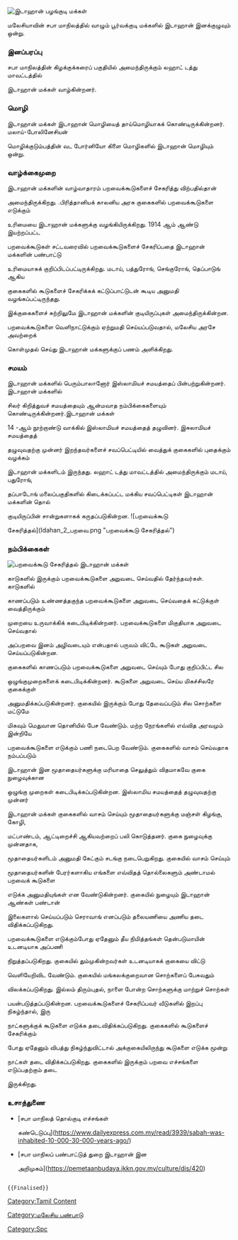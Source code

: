 ![இடாஹான் பழங்குடி மக்கள்](Images_(1)_idaahan.jpg "இடாஹான் பழங்குடி மக்கள்")
மலேசியாவின் சபா மாநிலத்தில் வாழும் பூர்வக்குடி மக்களில் இடாஹான் இனக்குழுவும் ஒன்று.

### இனப்பரப்பு

சபா மாநிலத்தின் கிழக்குக்கரைப் பகுதியில் அமைந்திருக்கும் லஹாட் டத்து மாவட்டத்தில்
இடாஹான் மக்கள் வாழ்கின்றனர்.

### மொழி

இடாஹான் மக்கள் இடாஹான் மொழியைத் தாய்மொழியாகக் கொண்டிருக்கின்றனர். மலாய்-போலினேசியன்
மொழிக்குடும்பத்தின் வட போர்னியோ கிளை மொழிகளில் இடாஹான் மொழியும் ஒன்று.

### வாழ்க்கைமுறை

இடாஹான் மக்களின் வாழ்வாதாரம் பறவைக்கூடுகளைச் சேகரித்து விற்பதில்தான்
அமைந்திருக்கிறது. .பிரித்தானியக் காலனிய அரசு குகைகளில் பறவைக்கூடுகளை எடுக்கும்
உரிமையை இடாஹான் மக்களுக்கு வழங்கியிருக்கிறது. 1914 ஆம் ஆண்டு இயற்றப்பட்ட
பறவைக்கூடுகள் சட்டவரைவில் பறவைக்கூடுகளைச் சேகரிப்பதை இடாஹான் மக்களின் பண்பாட்டு
உரிமையாகக் குறிப்பிடப்பட்டிருக்கிறது. மடாய், பத்துரோங், செங்குரோங், தெப்பாடுங் ஆகிய
குகைகளில் கூடுகளைச் சேகரிக்கக் கட்டுப்பாட்டுடன் கூடிய அனுமதி வழங்கப்பட்டிருந்தது.
இக்குகைகளைச் சுற்றிலுமே இடாஹான் மக்களின் குடியிருப்புகள் அமைந்திருக்கின்றன.
பறவைக்கூடுகளை வெளிநாட்டுக்கும் ஏற்றுமதி செய்யப்படுவதால், மலேசிய அரசே அவற்றைக்
கொள்முதல் செய்து இடாஹான் மக்களுக்குப் பணம் அளிக்கிறது.

### சமயம்

இடாஹான் மக்களில் பெரும்பாலானோர் இஸ்லாமியச் சமயத்தைப் பின்பற்றுகின்றனர். இடாஹான் மக்களில்
சிலர் கிறித்துவச் சமயத்தையும் ஆன்மவாத நம்பிக்கைகளையும் கொண்டிருக்கின்றனர்.இடாஹான் மக்கள்
14 -ஆம் நூற்றாண்டு வாக்கில் இஸ்லாமியச் சமயத்தைத் தழுவினர். இசுலாமியச் சமயத்தைத்
தழுவுவதற்கு முன்னர் இறந்தவர்களைச் சவப்பெட்டியில் வைத்துக் குகைகளில் புதைக்கும் வழக்கம்
இடாஹான் மக்களிடம் இருந்தது. லஹாட் டத்து மாவட்டத்தில் அமைந்திருக்கும் மடாய், பதுரோங்,
தப்பாடோங் மலைப்பகுதிகளில் கிடைக்கப்பட்ட மக்கிய சவப்பெட்டிகள் இடாஹான் மக்களின் தொல்
குடியிருப்பின் சான்றுகளாகக் கருதப்படுகின்றன. ![பறவைக்கூடு
சேகரித்தல்](Idahan_2_பறவை.png "பறவைக்கூடு சேகரித்தல்")

### நம்பிக்கைகள்

![பறவைக்கூடு சேகரித்தல்](ிடாஹன்.png "பறவைக்கூடு சேகரித்தல்") இடாஹான் மக்கள்
காடுகளில் இருக்கும் பறவைக்கூடுகளை அறுவடை செய்வதில் தேர்ந்தவர்கள். காடுகளில்
காணப்படும் உண்ணத்தகுந்த பறவைக்கூடுகளை அறுவடை செய்வதைக் கட்டுக்குள் வைத்திருக்கும்
முறையை உருவாக்கிக் கடைபிடிக்கின்றனர். பறவைக்கூடுகளை மிகுதியாக அறுவடை செய்வதால்
அப்பறவை இனம் அழிவடையும் என்பதால் பருவம் விட்டே கூடுகள் அறுவடை செய்யப்படுகின்றன.
குகைகளில் காணப்படும் பறவைக்கூடுகளை அறுவடை செய்யும் போது குறிப்பிட்ட சில
ஒழுங்குமுறைகளைக் கடைபிடிக்கின்றனர். கூடுகளை அறுவடை செய்ய மிகச்சிலரே குகைக்குள்
அனுமதிக்கப்படுகின்றனர். குகையில் இருக்கும் போது தேவைப்படும் சில சொற்களை மட்டுமே
மிகவும் மெதுவான தொனியில் பேச வேண்டும். மற்ற நேரங்களில் எவ்வித அரவமும் இன்றியே
பறவைக்கூடுகளை எடுக்கும் பணி நடைபெற வேண்டும். குகைகளில் வாசம் செய்வதாக நம்பப்படும்
இடாஹான் இன மூதாதையர்களுக்கு மரியாதை செலுத்தும் விதமாகவே குகை நுழைவுக்கான
ஒழுங்கு முறைகள் கடைபிடிக்கப்படுகின்றன. இஸ்லாமிய சமயத்தைத் தழுவுவதற்கு முன்னர்
இடாஹான் மக்கள் குகைகளில் வாசம் செய்யும் மூதாதையர்களுக்கு மஞ்சள் கிழங்கு, கோழி,
மட்பாண்டம், ஆட்டிறைச்சி ஆகியவற்றைப் பலி கொடுத்தனர். குகை நுழைவுக்கு முன்னதாக,
மூதாதையர்களிடம் அனுமதி கேட்கும் சடங்கு நடைபெறுகிறது. குகையில் வாசம் செய்யும்
மூதாதையர்களின் பேரர்களாகிய எங்களை எவ்விதத் தொல்லைகளும் அண்டாமல் பறவைக் கூடுகளை
எடுக்க அனுமதியுங்கள் என வேண்டுகின்றனர். குகையில் நுழையும் இடாஹான் ஆண்கள் பண்டான்
இலைகளால் செய்யப்படும் செராவாங் எனப்படும் தலையணியை அணிய தடை விதிக்கப்படுகிறது.
பறவைக்கூடுகளை எடுக்கும்போது ஏதேனும் தீய நிமித்தங்கள் தென்படுமாயின் உடனடியாக அப்பணி
நிறுத்தப்படுகிறது. குகையில் தும்முகின்றவர்கள் உடனடியாகக் குகையை விட்டு
வெளியேறிவிட வேண்டும். குகையில் மங்கலக்குறைவான சொற்களைப் பேசுவதும்
விலக்கப்படுகிறது. இல்லம் திரும்புதல், நாளை போன்ற சொற்களுக்கு மாற்றுச் சொற்கள்
பயன்படுத்தப்படுகின்றன. பறவைக்கூடுகளைச் சேகரிப்பவர் வீடுகளில் இறப்பு நிகழ்ந்தால், இரு
நாட்களுக்குக் கூடுகளை எடுக்க தடைவிதிக்கப்படுகிறது. குகைகளில் கூடுகளைச் சேகரிக்கும்
போது ஏதேனும் விபத்து நிகழ்ந்துவிட்டால் அக்குகையிலிருந்து கூடுகளை எடுக்க மூன்று
நாட்கள் தடை விதிக்கப்படுகிறது. குகைகளில் இருக்கும் பறவை எச்சங்களை எடுப்பதற்கும் தடை
இருக்கிறது.

### உசாத்துணை

-   [சபா மாநிலத் தொல்குடி எச்சங்கள்
    கண்டெடுப்பு](https://www.dailyexpress.com.my/read/3939/sabah-was-inhabited-10-000-30-000-years-ago/)
-   [சபா மாநிலப் பண்பாட்டுத் துறை இடாஹான் இன
    அறிமுகம்](https://pemetaanbudaya.jkkn.gov.my/culture/dis/420)

```{=mediawiki}
{{Finalised}}
```
[Category:Tamil Content](Category:Tamil_Content "wikilink")
[Category:மலேசிய பண்பாடு](Category:மலேசிய_பண்பாடு "wikilink")
[Category:Spc](Category:Spc "wikilink")
